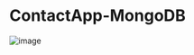 # ContactApp-MongoDB

![image](https://github.com/Rezkydesyafa/ContactApp-MongoDB/assets/127754550/4a5a3d84-c4aa-4611-822c-f00c92ebafcc)
